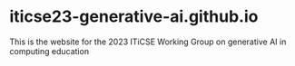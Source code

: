 # iticse23-generative-ai.github.io
This is the website for the 2023 ITiCSE Working Group on generative AI in computing education
